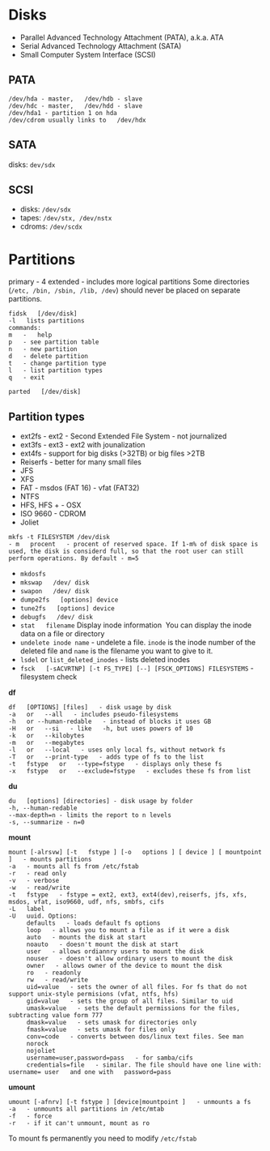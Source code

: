 # Disks
- Parallel Advanced Technology Attachment (PATA), a.k.a. ATA
- Serial Advanced Technology Attachment (SATA)
- Small Computer System Interface (SCSI)

## PATA
```
/dev/hda - master,   /dev/hdb - slave
/dev/hdc - master,   /dev/hdd - slave
/dev/hda1 - partition 1 on hda
/dev/cdrom usually links to   /dev/hdx
```
## SATA
disks: `dev/sdx`

## SCSI
 - disks: `/dev/sdx`
 - tapes: `/dev/stx, /dev/nstx`
 - cdroms: `/dev/scdx`

# Partitions
primary - 4
extended - includes more logical partitions
Some directories (`/etc, /bin, /sbin, /lib, /dev`) should never be placed on separate partitions.   

```
fidsk   [/dev/disk] 
-l   lists partitions
commands:
m   -   help
p   - see partition table
n   - new partition
d   - delete partition
t   - change partition type
l   - list partition types
q   - exit
```
```
parted   [/dev/disk] 
```
## Partition types
- ext2fs - ext2 - Second Extended File System - not journalized
- ext3fs - ext3 - ext2 with jounalization
- ext4fs - support for big disks (>32TB) or big files >2TB
- Reiserfs - better for many small files
- JFS
- XFS
- FAT - msdos (FAT 16) - vfat (FAT32)
- NTFS
- HFS, HFS + - OSX
- ISO 9660 - CDROM
- Joliet   

```
mkfs -t FILESYSTEM /dev/disk
- m   procent   - procent of reserved space. If 1-m% of disk space is used, the disk is considerd full, so that the root user can still perform operations. By default - m=5
```
	
- `mkdosfs` 
- `mkswap   /dev/ disk` 
- `swapon   /dev/ disk`
- `dumpe2fs   [options] device`
- `tune2fs   [options] device`
- `debugfs   /dev/ disk`
- `stat   filename` Display inode information ​ You can display the inode data on a file or directory
- `undelete inode name` - undelete a file. `inode` is the inode number of the deleted file and `name` is the filename you want to give to it.
- `lsdel` or `list_deleted_inodes` - lists deleted inodes
- `fsck   [-sACVRTNP] [-t FS_TYPE] [--] [FSCK_OPTIONS] FILESYSTEMS` - filesystem check

**df**
```
df   [OPTIONS] [files]   - disk usage by disk
-a   or   --all   - includes pseudo-filesystems
-h   or --human-redable   - instead of blocks it uses GB
-H   or   --si   - like   -h, but uses powers of 10
-k   or   --kilobytes 
-m   or   --megabytes
-l   or   --local   - uses only local fs, without network fs 
-T   or   --print-type   - adds type of fs to the list 
-t   fstype   or   --type=fstype   - displays only these fs 
-x   fstype   or   --exclude=fstype   - excludes these fs from list 
```
**du**
```
du   [options] [directories] - disk usage by folder
-h, --human-redable 
--max-depth=n - limits the report to n levels
-s, --summarize - n=0 
```
**mount**
```
mount [-alrsvw] [-t   fstype ] [-o   options ] [ device ] [ mountpoint ]   - mounts partitions
-a   - mounts all fs from /etc/fstab
-r   - read only
-v   - verbose
-w   - read/write
-t   fstype   - fstype = ext2, ext3, ext4(dev),reiserfs, jfs, xfs, msdos, vfat, iso9660, udf, nfs, smbfs, cifs
-L   label   
-U   uuid. Options:
     defaults   - loads default fs options
     loop   - allows you to mount a file as if it were a disk
     auto   - mounts the disk at start
     noauto   - doesn't mount the disk at start
     user   - allows ordiannry users to mount the disk
     nouser   - doesn't allow ordinary users to mount the disk
     owner   - allows owner of the device to mount the disk
     ro   - readonly
     rw   - read/write
     uid=value   - sets the owner of all files. For fs that do not support unix-style permisions (vfat, ntfs, hfs)
     gid=value   - sets the group of all files. Similar to uid
     umask=value   - sets the default permissions for the files, subtracting value form 777
     dmask=value   - sets umask for directories only
     fmask=value   - sets umask for files only
     conv=code   - converts between dos/linux text files. See man
     norock 
     nojoliet 
     username=user,password=pass   - for samba/cifs
     credentials=file   - similar. The file should have one line with:   username= user   and one with   password=pass 
```
**umount**
```
umount [-afnrv] [-t fstype ] [device|mountpoint ]   - unmounts a fs
-a   - unmounts all partitions in /etc/mtab
-f   - force
-r   - if it can't unmount, mount as ro
```
To mount fs permanently you need to modify `/etc/fstab`
